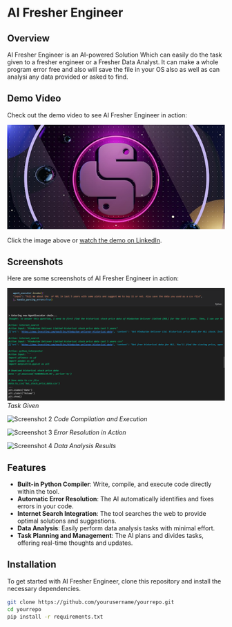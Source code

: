 # AI Fresher Engineer

## Overview

AI Fresher Engineer is an AI-powered Solution Which can easily do the task given to a fresher engineer or a Fresher Data Analyst. It can make a whole program error free and also will save the file in your OS also as well as can analysi any data provided or asked to find.

## Demo Video

Check out the demo video to see AI Fresher Engineer in action:

[![AI Fresher Engineer Demo](https://raw.githubusercontent.com/gauravsinha12/AI-Fresher-Software-Engineer/main/brecht-corbeel-QUwM2LDVs3A-unsplash.jpg)](https://www.linkedin.com/posts/gaurav-sinha-pro108_ai-coding-developertools-activity-7228961814791806976-ctmE?utm_source=share&utm_medium=member_desktop)

Click the image above or [watch the demo on LinkedIn](https://www.linkedin.com/posts/gaurav-sinha-pro108_ai-coding-developertools-activity-7228961814791806976-ctmE?utm_source=share&utm_medium=member_desktop).

## Screenshots

Here are some screenshots of AI Fresher Engineer in action:

![Screenshot 1](SS/111.PNG)
*Task Given*

![Screenshot 2](SS/112.PN)
*Code Compilation and Execution*

![Screenshot 3](SS/113.PN)
*Error Resolution in Action*

![Screenshot 4](SS/114.PN)
*Data Analysis Results*

## Features

- **Built-in Python Compiler**: Write, compile, and execute code directly within the tool.
- **Automatic Error Resolution**: The AI automatically identifies and fixes errors in your code.
- **Internet Search Integration**: The tool searches the web to provide optimal solutions and suggestions.
- **Data Analysis**: Easily perform data analysis tasks with minimal effort.
- **Task Planning and Management**: The AI plans and divides tasks, offering real-time thoughts and updates.

## Installation

To get started with AI Fresher Engineer, clone this repository and install the necessary dependencies.

```bash
git clone https://github.com/yourusername/yourrepo.git
cd yourrepo
pip install -r requirements.txt
